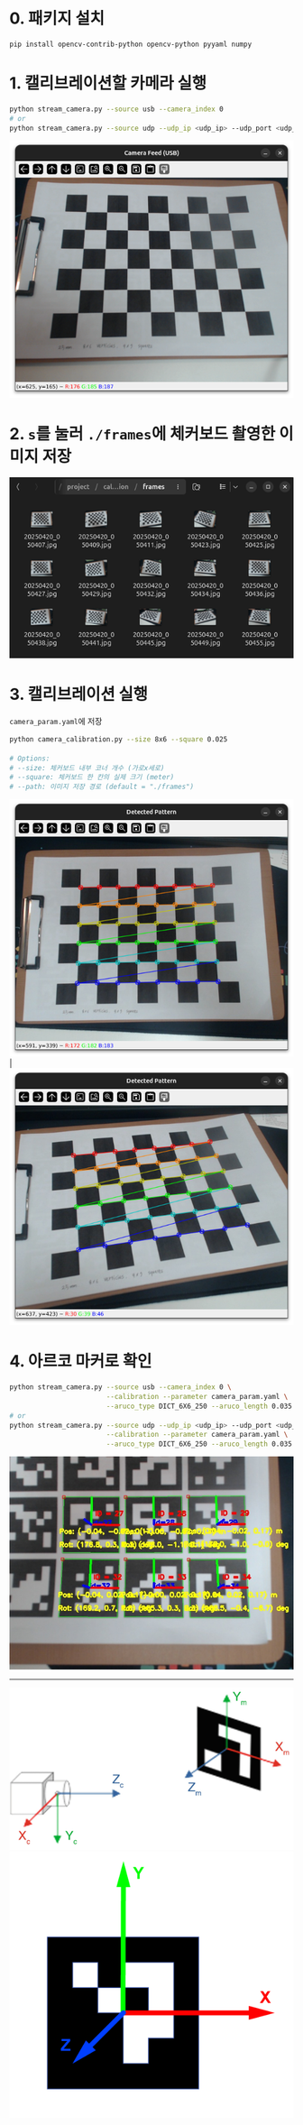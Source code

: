 # 0. 패키지 설치
```bash
pip install opencv-contrib-python opencv-python pyyaml numpy
```

# 1. 캘리브레이션할 카메라 실행
```bash
python stream_camera.py --source usb --camera_index 0
# or
python stream_camera.py --source udp --udp_ip <udp_ip> --udp_port <udp_port>
```
![run_camera.png](images/run_camera.png)


# 2. `s`를 눌러 `./frames`에 체커보드 촬영한 이미지 저장
![frames.png](images/frames.png)


# 3. 캘리브레이션 실행
`camera_param.yaml`에 저장
```bash
python camera_calibration.py --size 8x6 --square 0.025

# Options:
# --size: 체커보드 내부 코너 개수 (가로x세로)
# --square: 체커보드 한 칸의 실제 크기 (meter)
# --path: 이미지 저장 경로 (default = "./frames")
```
![detected_pattern1.png](images/detected_pattern1.png) | ![detected_pattern2.png](images/detected_pattern2.png)


# 4. 아르코 마커로 확인
```bash
python stream_camera.py --source usb --camera_index 0 \
                        --calibration --parameter camera_param.yaml \
                        --aruco_type DICT_6X6_250 --aruco_length 0.035
# or
python stream_camera.py --source udp --udp_ip <udp_ip> --udp_port <udp_port> \
                        --calibration --parameter camera_param.yaml \
                        --aruco_type DICT_6X6_250 --aruco_length 0.035       
```

![detect_aruco.jpg](images/detect_aruco.jpg)



---
![camera-aruco-coords.png](images/camera-aruco-coords.png)
![aruco-axis.png](images/aruco-axis.png)
